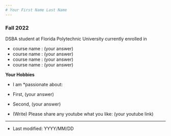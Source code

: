 ```yaml
---
# Your First Name Last Name
---
```

### Fall 2022
DSBA student at Florida Polytechnic University currently enrolled in

* course name : (your answer)
* course name : (your answer)
* course name : (your answer)
* course name : (your answer)


**Your Hobbies**

* I am *passionate about: 
* First, (your answer) 
* Second, (your answer)

* (Write) Please share any youtube what you like: (your youtube link)

----
* Last modified: YYYY/MM/DD
